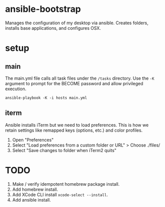 # ansible-bootstrap

Manages the configuration of my desktop via ansible. Creates folders, installs
base applications, and configures OSX.

# setup

## main

The main.yml file calls all task files under the `/tasks` directory. Use the `-K` argument to prompt for the
BECOME password and allow privileged execution.

```
ansible-playbook -K -i hosts main.yml
```

## iterm

Ansible installs iTerm but we need to load preferences. This is how we retain
settings like remapped keys (options, etc.) and color profiles.

1. Open "Preferences"
2. Select "Load preferences from a custom folder or URL" > Choose ./files/
3. Select "Save changes to folder when iTerm2 quits"

# TODO

1. Make / verify idempotent homebrew package install.
2. Add homebrew install.
3. Add XCode CLI install `xcode-select --install`.
4. Add ansible install.
